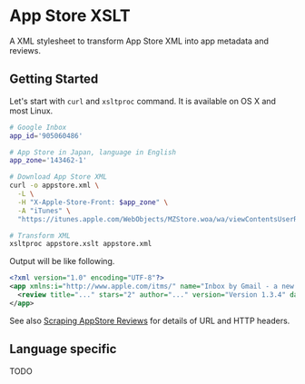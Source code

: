 # App Store XSLT

A XML stylesheet to transform App Store XML into app metadata and reviews.


## Getting Started

Let's start with `curl` and `xsltproc` command.
It is available on OS X and most Linux.

```sh
# Google Inbox
app_id='905060486'

# App Store in Japan, language in English
app_zone='143462-1'

# Download App Store XML
curl -o appstore.xml \
  -L \
  -H "X-Apple-Store-Front: $app_zone" \
  -A "iTunes" \
  "https://itunes.apple.com/WebObjects/MZStore.woa/wa/viewContentsUserReviews?id=$app_id&pageNumber=0&sortOrdering=4&onlyLatestVersion=false&type=Purple+Software"

# Transform XML
xsltproc appstore.xslt appstore.xml
```

Output will be like following.

```xml
<?xml version="1.0" encoding="UTF-8"?>
<app xmlns:i="http://www.apple.com/itms/" name="Inbox by Gmail - a new email app that works for you" category="Category: Productivity" updated="Updated Jul 15, 2015" version="Current Version: 1.3.4" size="70.0 MB">
  <review title="..." stars="2" author="..." version="Version 1.3.4" date="Jul 26, 2015" id="viewVote12345678">...</review>
</app>
```

See also [Scraping AppStore Reviews](http://blogs.oreilly.com/iphone/2008/08/scraping-appstore-reviews.html) for details of URL and HTTP headers.


## Language specific

TODO

